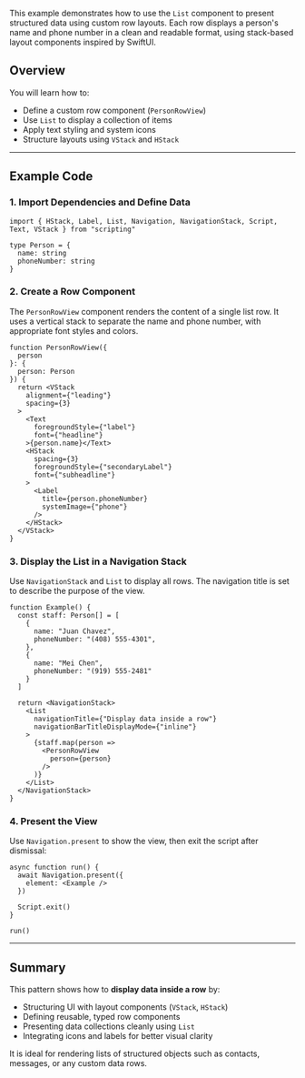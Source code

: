This example demonstrates how to use the `List` component to present structured data using custom row layouts. Each row displays a person's name and phone number in a clean and readable format, using stack-based layout components inspired by SwiftUI.

## Overview

You will learn how to:

* Define a custom row component (`PersonRowView`)
* Use `List` to display a collection of items
* Apply text styling and system icons
* Structure layouts using `VStack` and `HStack`

---

## Example Code

### 1. Import Dependencies and Define Data

```tsx
import { HStack, Label, List, Navigation, NavigationStack, Script, Text, VStack } from "scripting"

type Person = {
  name: string
  phoneNumber: string
}
```

### 2. Create a Row Component

The `PersonRowView` component renders the content of a single list row. It uses a vertical stack to separate the name and phone number, with appropriate font styles and colors.

```tsx
function PersonRowView({
  person
}: {
  person: Person
}) {
  return <VStack
    alignment={"leading"}
    spacing={3}
  >
    <Text
      foregroundStyle={"label"}
      font={"headline"}
    >{person.name}</Text>
    <HStack
      spacing={3}
      foregroundStyle={"secondaryLabel"}
      font={"subheadline"}
    >
      <Label
        title={person.phoneNumber}
        systemImage={"phone"}
      />
    </HStack>
  </VStack>
}
```

### 3. Display the List in a Navigation Stack

Use `NavigationStack` and `List` to display all rows. The navigation title is set to describe the purpose of the view.

```tsx
function Example() {
  const staff: Person[] = [
    {
      name: "Juan Chavez",
      phoneNumber: "(408) 555-4301",
    },
    {
      name: "Mei Chen",
      phoneNumber: "(919) 555-2481"
    }
  ]

  return <NavigationStack>
    <List
      navigationTitle={"Display data inside a row"}
      navigationBarTitleDisplayMode={"inline"}
    >
      {staff.map(person =>
        <PersonRowView
          person={person}
        />
      )}
    </List>
  </NavigationStack>
}
```

### 4. Present the View

Use `Navigation.present` to show the view, then exit the script after dismissal:

```tsx
async function run() {
  await Navigation.present({
    element: <Example />
  })

  Script.exit()
}

run()
```

---

## Summary

This pattern shows how to **display data inside a row** by:

* Structuring UI with layout components (`VStack`, `HStack`)
* Defining reusable, typed row components
* Presenting data collections cleanly using `List`
* Integrating icons and labels for better visual clarity

It is ideal for rendering lists of structured objects such as contacts, messages, or any custom data rows.
